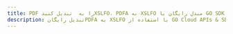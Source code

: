 ---title: PDF را به  تبدیل کنیدXSLFO، PDFA به XSLFO مبدل رایگان یا GO SDKdescription: تبدیل رایگانPDFA به XSLFO با استفاده از GO Cloud APIs & SDK همچنین اسناد PDF را در Cloud ایجاد، ویرایش و رندر کنید.---